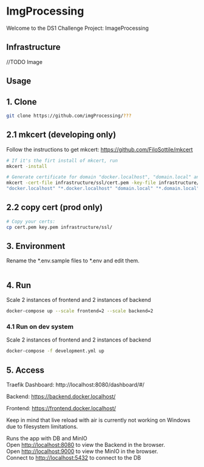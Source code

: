 # ImgProcessing
Welcome to the DS1 Challenge Project: ImageProcessing

## Infrastructure

//TODO Image

## Usage
## 1. Clone
```bash
git clone https://github.com/imgProcessing/???
```
## 2.1 mkcert (developing only)
Follow the instructions to get mkcert: https://github.com/FiloSottile/mkcert
```bash
# If it's the firt install of mkcert, run
mkcert -install

# Generate certificate for domain "docker.localhost", "domain.local" and their sub-domains
mkcert -cert-file infrastructure/ssl/cert.pem -key-file infrastructure/ssl/key.pem \
"docker.localhost" "*.docker.localhost" "domain.local" "*.domain.local"
```

## 2.2 copy cert (prod only)
```bash
# Copy your certs:
cp cert.pem key.pem infrastructure/ssl/
```

## 3. Environment
Rename the *.env.sample files to *.env and edit them.
```bash

```
## 4. Run
Scale 2 instances of frontend and 2 instances of backend
```bash
docker-compose up --scale frontend=2 --scale backend=2
```

### 4.1 Run on dev system
Scale 2 instances of frontend and 2 instances of backend
```bash
docker-compose -f development.yml up
```
## 5. Access
Traefik Dashboard: http://localhost:8080/dashboard/#/

Backend: https://backend.docker.localhost/

Frontend: https://frontend.docker.localhost/

Keep in mind that live reload with air is currently not working on Windows due to filesystem limitations.

Runs the app with DB and MinIO\
Open [http://localhost:8080](http://localhost:8080) to view the Backend in the browser.\
Open [http://localhost:9000](http://localhost:9000) to view the MinIO in the browser.\
Connect to [http://localhost:5432](http://localhost:5432) to connect to the DB
